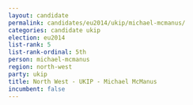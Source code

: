```yaml
---
layout: candidate
permalink: candidates/eu2014/ukip/michael-mcmanus/
categories: candidate ukip
election: eu2014
list-rank: 5
list-rank-ordinal: 5th
person: michael-mcmanus
region: north-west
party: ukip
title: North West - UKIP - Michael McManus
incumbent: false
---
```


